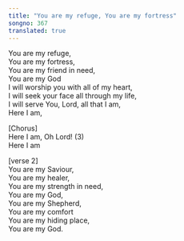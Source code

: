 ```yaml
---
title: "You are my refuge, You are my fortress"
songno: 367
translated: true
---
```

You are my refuge,  
You are my fortress,  
You are my friend in need,  
You are my God  
I will worship you with all of my heart,  
I will seek your face all through my life,  
I will serve You, Lord, all that I am,  
Here I am,  
  
[Chorus]  
Here I am, Oh Lord! (3)  
Here I am  
  
[verse 2]  
You are my Saviour,  
You are my healer,  
You are my strength in need,  
You are my God,  
You are my Shepherd,  
You are my comfort  
You are my hiding place,  
You are my God.  
